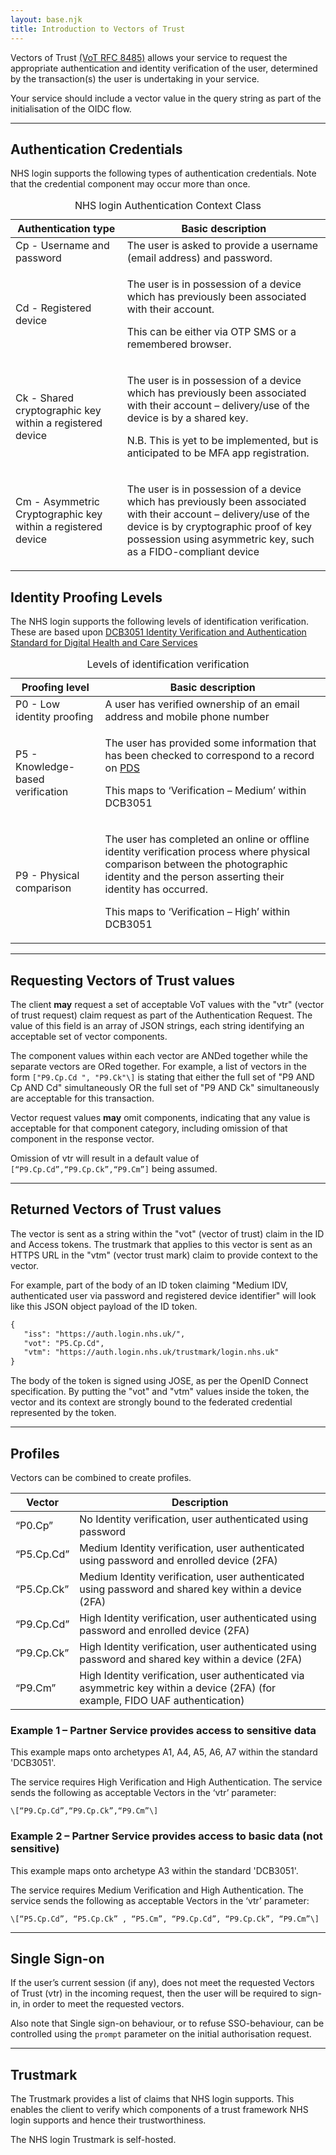 ```yaml
---
layout: base.njk
title: Introduction to Vectors of Trust
---
```


Vectors of Trust [(VoT RFC 8485)](https://tools.ietf.org/html/rfc8485) allows your service to request the appropriate authentication and identity verification of the user, determined by the transaction(s) the user is undertaking in your service.

Your service should include a vector value in the query string as part of the initialisation of the OIDC flow. 

---

## Authentication Credentials

NHS login supports the following types of authentication credentials. Note that the credential component may occur more than once.

<div class="nhsuk-table-responsive">
  <table class="nhsuk-table">
    <caption class="nhsuk-table__caption">NHS login Authentication Context Class</caption>
    <thead class="nhsuk-table__head">
      <tr class="nhsuk-table__row">
        <th class="nhsuk-table__header" scope="col">Authentication type</th>
        <th class="nhsuk-table__header" scope="col">Basic description</th>
      </tr>
    </thead>
    <tbody class="nhsuk-table__body">
      <tr class="nhsuk-table__row">
        <td class="nhsuk-table__cell">Cp - Username and password</td>
        <td class="nhsuk-table__cell ">The user is asked to provide a username (email address) and password.</td>
      </tr>
      <tr class="nhsuk-table__row">
        <td class="nhsuk-table__cell">Cd - Registered device</td>
        <td class="nhsuk-table__cell "><p>The user is in possession of a device which has previously been associated with their account.</p><p>This can be either via OTP SMS or a remembered browser.</p></td>
      </tr>
      <tr class="nhsuk-table__row">
        <td class="nhsuk-table__cell">Ck - Shared cryptographic key within a registered device</td>
        <td class="nhsuk-table__cell "><p>The user is in possession of a device which has previously been associated with their account – delivery/use of the device is by a shared key.</p><p>N.B. This is yet to be implemented, but is anticipated to be MFA app registration.</p></td>
      </tr>
      <tr class="nhsuk-table__row">
        <td class="nhsuk-table__cell">Cm - Asymmetric Cryptographic key within a registered device</td>
        <td class="nhsuk-table__cell "><p>The user is in possession of a device which has previously been associated with their account – delivery/use of the device is by cryptographic proof of key possession using asymmetric key, such as a FIDO-compliant device</p></td>
      </tr>
    </tbody>
  </table>
</div>



## Identity Proofing Levels

The NHS login supports the following levels of identification verification. These are based upon [DCB3051 Identity Verification and
Authentication Standard for Digital Health and Care Services](https://digital.nhs.uk/data-and-information/information-standards/information-standards-and-data-collections-including-extractions/publications-and-notifications/standards-and-collections/dcb3051-identity-verification-and-authentication-standard-for-digital-health-and-care-services)


<div class="nhsuk-table-responsive">
  <table class="nhsuk-table">
    <caption class="nhsuk-table__caption">Levels of identification verification</caption>
    <thead class="nhsuk-table__head">
      <tr class="nhsuk-table__row">
        <th class="nhsuk-table__header" scope="col">Proofing level</th>
        <th class="nhsuk-table__header" scope="col">Basic description</th>
      </tr>
    </thead>
    <tbody class="nhsuk-table__body">
      <tr class="nhsuk-table__row">
        <td class="nhsuk-table__cell">P0 - Low identity proofing</td>
        <td class="nhsuk-table__cell ">A user has verified ownership of an email address and mobile phone number</td>
      </tr>
      <tr class="nhsuk-table__row">
        <td class="nhsuk-table__cell">P5 - Knowledge-based verification</td>
        <td class="nhsuk-table__cell "><p>The user has provided some information that has been checked to correspond to a record on <a href="https://digital.nhs.uk/services/demographics">PDS</a>
                <p>This maps to ‘Verification – Medium’ within DCB3051</p></td>
      </tr>
      <tr class="nhsuk-table__row">
        <td class="nhsuk-table__cell">P9 - Physical comparison</td>
        <td class="nhsuk-table__cell "><p>The user has completed an online or offline identity verification process where physical comparison between the photographic identity and the person asserting their identity has occurred.
<p>This maps to ‘Verification – High’ within DCB3051</p></td>
      </tr>
    </tbody>
  </table>
</div>

---

## Requesting Vectors of Trust values

The client **may** request a set of acceptable VoT values with the "vtr" (vector of trust request) claim request as part of the Authentication Request. The value of this field is an array of JSON strings, each string identifying an acceptable set of vector components.

The component values within each vector are ANDed together while the separate vectors are ORed together. For example, a list of vectors in the form `["P9.Cp.Cd ", "P9.Ck"\]` is stating that either the full set of "P9 AND Cp AND Cd" simultaneously OR the full set of "P9 AND Ck" simultaneously are acceptable for this transaction.

Vector request values **may** omit components, indicating that any value is acceptable for that component category, including omission of that component in the response vector.

Omission of vtr will result in a default value of `[“P9.Cp.Cd”,“P9.Cp.Ck”,“P9.Cm”]` being assumed.

---

## Returned Vectors of Trust values

The vector is sent as a string within the "vot" (vector of trust) claim in the ID and Access tokens. The trustmark that applies to this vector is sent as an HTTPS URL in the "vtm" (vector trust mark) claim to provide context to the vector.

For example, part of the body of an ID token claiming "Medium IDV, authenticated user via password and registered device identifier" will look like this JSON object payload of the ID token.

``` html
{
   "iss": "https://auth.login.nhs.uk/",
   "vot": "P5.Cp.Cd",
   "vtm": "https://auth.login.nhs.uk/trustmark/login.nhs.uk"
}
```

The body of the token is signed using JOSE, as per the OpenID Connect specification. By putting the "vot" and "vtm" values inside the token, the vector and its context are strongly bound to the federated credential represented by the token.

---

## Profiles

Vectors can be combined to create profiles.

| Vector     | Description                                                                                                                    |
| ---------- | ------------------------------------------------------------------------------------------------------------------------------ |
| “P0.Cp”    | No Identity verification, user authenticated using password                                                                    |
| “P5.Cp.Cd” | Medium Identity verification, user authenticated using password and enrolled device (2FA)                                      |
| “P5.Cp.Ck” | Medium Identity verification, user authenticated using password and shared key within a device (2FA)                           |
| “P9.Cp.Cd” | High Identity verification, user authenticated using password and enrolled device (2FA)                                        |
| “P9.Cp.Ck” | High Identity verification, user authenticated using password and shared key within a device (2FA)                             |
| “P9.Cm”    | High Identity verification, user authenticated via asymmetric key within a device (2FA) (for example, FIDO UAF authentication) |

### Example 1 – Partner Service provides access to sensitive data

This example maps onto archetypes A1, A4, A5, A6, A7 within the standard 'DCB3051'.

The service requires High Verification and High Authentication. The service sends the following as acceptable Vectors in the ‘vtr’ parameter:

`\[“P9.Cp.Cd”,“P9.Cp.Ck”,“P9.Cm”\]`

### Example 2 – Partner Service provides access to basic data (not sensitive)

This example maps onto archetype A3 within the standard 'DCB3051'.

The service requires Medium Verification and High Authentication. The service sends the following as acceptable Vectors in the ‘vtr’ parameter:

`\[“P5.Cp.Cd”, “P5.Cp.Ck” , “P5.Cm”, “P9.Cp.Cd”, “P9.Cp.Ck”, “P9.Cm”\]`

---

## Single Sign-on

If the user’s current session (if any), does not meet the requested Vectors of Trust (vtr) in the incoming request, then the user will be required to sign-in, in order to meet the requested vectors.

Also note that Single sign-on behaviour, or to refuse SSO-behaviour, can be controlled using the `prompt` parameter on the initial authorisation request.

---

## Trustmark

The Trustmark provides a list of claims that NHS login supports. This enables the client to verify which components of a trust framework NHS login supports and hence their trustworthiness.

The NHS login Trustmark is self-hosted.
